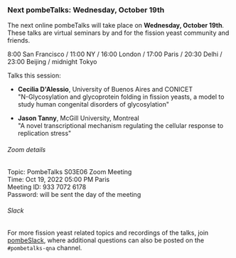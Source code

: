 ### Next pombeTalks: Wednesday, October 19th
<!-- pombase_flags: frontpage -->
<!-- newsfeed_thumbnail: PombeTalks32px.png -->

The next online pombeTalks will take place on **Wednesday, October 19th**.
These talks are virtual seminars by and for the fission yeast
community and friends.

8:00 San Francisco / 11:00 NY / 16:00 London / 17:00 Paris / 20:30 Delhi / 23:00 Beijing / midnight Tokyo

Talks this session:

 - **Cecilia D'Alessio**, University of Buenos Aires and CONICET \
   "N-Glycosylation and glycoprotein folding in fission yeasts, a model to study human congenital disorders of glycosylation"

 - **Jason Tanny**, McGill University, Montreal \
   "A novel transcriptional mechanism regulating the cellular response to replication stress"


###### Zoom details

Topic: PombeTalks S03E06 Zoom Meeting \
Time: Oct 19, 2022 05:00 PM Paris \
Meeting ID: 933 7072 6178 \
Password: will be sent the day of the meeting

###### Slack

For more fission yeast related topics and recordings of the talks,
join [pombeSlack](http://spombe.slack.com), where additional questions
can also be posted on the `#pombetalks-qna` channel.

